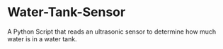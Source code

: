 # Water-Tank-Sensor
A Python Script that reads an ultrasonic sensor to determine how much water is in a water tank.
